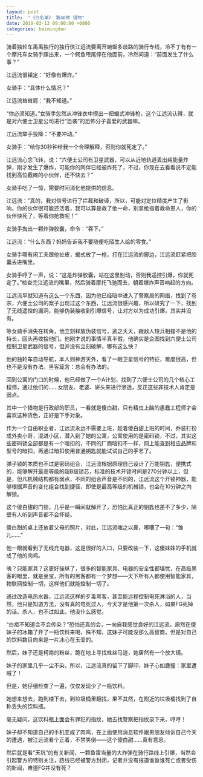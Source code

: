 ```yaml
---
layout: post
title:  "《白名单》 第40章 猎物"
date: 2019-03-13 09:00:00 +0800
categories: baimingdan
---
```

骑着独轮车禹禹独行的独行侠江远流要离开蜿蜒多歧路的骑行专线，冷不丁有有一个摩托车女骑手蹿出来，一个鳄鱼甩尾停在他面前，冷然问道：“前面发生了什么事？”

江远流很镇定：“好像有爆炸。”

女骑手：“具体什么情况？”

江远流耸耸肩：“我不知道。”

“你必须知道。”女骑手忽然从冲锋衣中摸出一把蝎式冲锋枪，这个江远流认得，就是对六便士卫星公司进行“恐袭”的恐怖分子喜爱的武器嘛。

江远流举手投降：“不要冲动。”

女骑手：“给你30秒钟给我一个合理解释，否则你就死定了。”

江远流心念飞转，说：“六便士公司有卫星武器，可以从近地轨道丢出纯能量炸弹，刚才发生了爆炸，可能你的同伴已经被炸死了，不过，你现在去看看说不定能找到高位截瘫的小伙伴，还不快去？”

女骑手吃了一惊，需要时间消化他提供的信息。

江远流：“真的，我对信号进行了拦截和破译，所以，可能对定位精度产生了影响，你的伙伴很可能还活着，我可以算是救了他一命，别拿枪指着救命恩人，你的伙伴快死了，等着你抢救呢！”

女骑手掏出一颗炸弹胶囊，命令：“吞下。”

江远流：“什么东西？妈妈告诉我不要随便吃陌生人给的零食。”

女骑手哪有闲工夫跟他扯皮，蝎式放了一枪，打在江远流的脚边，江远流赶紧把胶囊丢进嘴里。

女骑手哼了一声，说：“这是炸弹胶囊，站在这里别动，否则我遥控引爆，你就死定了。”检查完江远流的嘴里，然后骑着摩托飞驰而去，朝着爆炸声音响起的方向。

江远流早就知道有这么一个东西，因为他已经暗中进入了警察局的网络，找到了卷宗，六便士公司的案子出现过这个东西，江远流很感兴趣，所以研究了一下，找到了无线遥控的漏洞，能够伪装接收到引爆信号，让对方以为成功引爆，其实并没有。

等女骑手消失在转角，他立刻释放伪装信号，逃之夭夭，跟敌人短兵相接不是他的特长，回头再收拾他们。他刚才说的事情半真半假，他确实是企图找到六便士公司控制卫星武器的信号，但并没有立刻破解，哪有这么快？

他的独轮车自动导航，本人则神游天外，看了一眼卫星信号的特征，难度很高，但也不是没有办法。黑客箴言：总会有办法的。

回到公寓的门口的时候，他已经做了一个A计划，找到了六便士公司的几个核心工程师，通过他们的……女朋友、老婆、姘头来进行渗透，反正这些非技术人肯定是弱点。

其中一个猎物是行政部的职员，一看就是傻白甜，只有精虫上脑的愚蠢工程师才会喜欢这种货色，正好是下手对象。

作为一个自由职业者，江远流永远不需要上班，趁着傻白甜上班的时间，乔装打扮成外卖小哥，混进小区，潜入到了她的公寓，公寓使用的是密码锁，不过，其实这些密码锁全部都是有一个暗扣的，不同的厂商暗扣不一样，网上能查到相应品牌和型号的暗扣，再通过暗扣使用普通钥匙就能试试自己的手艺了。

弹子锁的本质也不过是密码组合，江远流根据原理自己设计了万能钥匙，便携式的，能够解开最高等级的超B级锁芯，标准的技术开锁时间是270分钟以上，但是，但凡机械结构都有弱点，不同的组合声音是不同的，江远流这个开锁神器，能够根据声音的变化组合找到捷径，即使是最高等级的机械锁，也会在10分钟之内解锁。

这个傻白甜的门锁，几乎是一瞬间就解开了，恐怕比真正的钥匙也差不了多少，隔壁有人听到声音都不会怀疑。

傻白甜的桌上还放着父母的照片，对此，江远流嗤之以鼻，嘟囔了一句：“雏儿……”

他一眼就看到了无线充电器，这是很好的入口，只要改装一下，这傻妹妹的手机就成了他的肉鸡。

咦？只能家具？这更好操纵了，很多的智能家具、电器的安全性都堪忧，在高级黑客的眼里，就是至宝，所有的黑客都有一个梦想——天下所有人都使用智能家具，物联网控制一切，这样他们就能控制一切了。

通过改造电热水器，江远流这样的歹毒黑客，甚至能远程控制电死淋浴的人，当然，他只是知道方法，没有真的电死过人，今天才是他第一次杀人，如果FG死掉的话。杀人，也不过如此，他没什么感觉。

“白痴不知道会不会传染？”恐怕还真的会，一向自我感觉良好的江远流，居然在傻妹子的冰箱了开了一瓶饮料来喝，殊不知，这妹子可能没那么高智商，但是对自己的饮料数目向来是一片冰心在玉壶的。

然后，妹子还是柯南的粉丝，跪在地上寻找蛛丝马迹，她居然有一个放大镜。

妹子的家里几乎一尘不染，所以，江远流真的留下了脚印，妹子心如鹿撞：家里遭贼了！

但是，她仔细检查了一遍，仅仅发现少了一瓶饮料。

她想来想去，跑到楼下去，到垃圾桶里翻找，果不其然，在附近的垃圾桶找到了自称丢失的饮料瓶。

毫无疑问，这饮料瓶上面会有罪犯的指纹，她去找警察把指纹录下来，哼哼！

妹子却不知道自己的手机变成了肉鸡，在上面使用消息软件跟男朋友倾诉自己今天的遭遇，被江远流看个正着，不禁笑倒——这个傻白甜……真有意思。

然后就是看“天坑”的有关新闻，一颗鱼雷当量的大炸弹在骑行路线上引爆，当然会引起警方的特别关注，路线已经被警方封闭，记者并没有报道谁谁谁死亡或者受伤的新闻，难道FG并没有死？